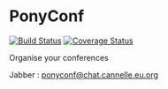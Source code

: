 PonyConf
========
[![Build Status](https://travis-ci.org/toulibre/PonyConf.svg?branch=master)](https://travis-ci.org/toulibre/PonyConf)
[![Coverage Status](https://coveralls.io/repos/github/toulibre/PonyConf/badge.svg?branch=master)](https://coveralls.io/github/toulibre/PonyConf?branch=master)

Organise your conferences

Jabber : [ponyconf@chat.cannelle.eu.org](https://jappix.cannelle.eu.org/?r=ponyconf@chat.cannelle.eu.org)
